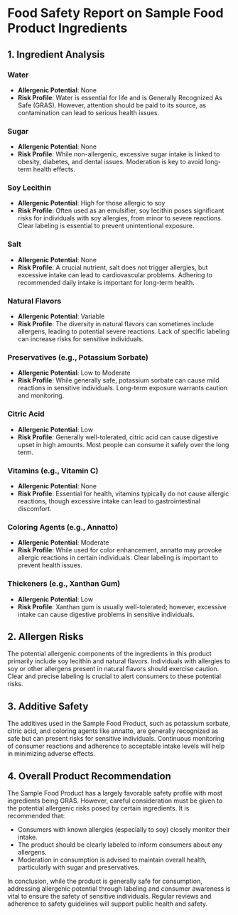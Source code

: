# Food Safety Report on Sample Food Product Ingredients

## 1. Ingredient Analysis

### Water
- **Allergenic Potential**: None
- **Risk Profile**: Water is essential for life and is Generally Recognized As Safe (GRAS). However, attention should be paid to its source, as contamination can lead to serious health issues.

### Sugar
- **Allergenic Potential**: None
- **Risk Profile**: While non-allergenic, excessive sugar intake is linked to obesity, diabetes, and dental issues. Moderation is key to avoid long-term health effects.

### Soy Lecithin
- **Allergenic Potential**: High for those allergic to soy
- **Risk Profile**: Often used as an emulsifier, soy lecithin poses significant risks for individuals with soy allergies, from minor to severe reactions. Clear labeling is essential to prevent unintentional exposure.

### Salt
- **Allergenic Potential**: None
- **Risk Profile**: A crucial nutrient, salt does not trigger allergies, but excessive intake can lead to cardiovascular problems. Adhering to recommended daily intake is important for long-term health.

### Natural Flavors
- **Allergenic Potential**: Variable
- **Risk Profile**: The diversity in natural flavors can sometimes include allergens, leading to potential severe reactions. Lack of specific labeling can increase risks for sensitive individuals.

### Preservatives (e.g., Potassium Sorbate)
- **Allergenic Potential**: Low to Moderate
- **Risk Profile**: While generally safe, potassium sorbate can cause mild reactions in sensitive individuals. Long-term exposure warrants caution and monitoring.

### Citric Acid
- **Allergenic Potential**: Low
- **Risk Profile**: Generally well-tolerated, citric acid can cause digestive upset in high amounts. Most people can consume it safely over the long term.

### Vitamins (e.g., Vitamin C)
- **Allergenic Potential**: None
- **Risk Profile**: Essential for health, vitamins typically do not cause allergic reactions, though excessive intake can lead to gastrointestinal discomfort.

### Coloring Agents (e.g., Annatto)
- **Allergenic Potential**: Moderate
- **Risk Profile**: While used for color enhancement, annatto may provoke allergic reactions in certain individuals. Clear labeling is important to prevent health issues.

### Thickeners (e.g., Xanthan Gum)
- **Allergenic Potential**: Low
- **Risk Profile**: Xanthan gum is usually well-tolerated; however, excessive intake can cause digestive problems in sensitive individuals.

## 2. Allergen Risks
The potential allergenic components of the ingredients in this product primarily include soy lecithin and natural flavors. Individuals with allergies to soy or other allergens present in natural flavors should exercise caution. Clear and precise labeling is crucial to alert consumers to these potential risks.

## 3. Additive Safety
The additives used in the Sample Food Product, such as potassium sorbate, citric acid, and coloring agents like annatto, are generally recognized as safe but can present risks for sensitive individuals. Continuous monitoring of consumer reactions and adherence to acceptable intake levels will help in minimizing adverse effects.

## 4. Overall Product Recommendation
The Sample Food Product has a largely favorable safety profile with most ingredients being GRAS. However, careful consideration must be given to the potential allergenic risks posed by certain ingredients. It is recommended that:
- Consumers with known allergies (especially to soy) closely monitor their intake.
- The product should be clearly labeled to inform consumers about any allergens.
- Moderation in consumption is advised to maintain overall health, particularly with sugar and preservatives.

In conclusion, while the product is generally safe for consumption, addressing allergenic potential through labeling and consumer awareness is vital to ensure the safety of sensitive individuals. Regular reviews and adherence to safety guidelines will support public health and safety.